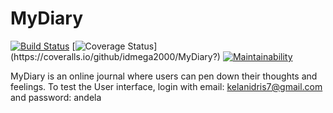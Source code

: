 # MyDiary
[![Build Status](https://travis-ci.org/idmega2000/MyDiary.svg?branch=develop)](https://travis-ci.org/idmega2000/MyDiary) [![Coverage Status](https://coveralls.io/repos/github/idmega2000/MyDiary/badge.svg?)](https://coveralls.io/github/idmega2000/MyDiary?)
[![Maintainability](https://api.codeclimate.com/v1/badges/980ffb812f3100c13f19/maintainability)](https://codeclimate.com/github/idmega2000/MyDiary/maintainability)



MyDiary is an online journal where users can pen down their thoughts and feelings.
To test the User interface, login with email: kelanidris7@gmail.com and password: andela
